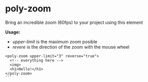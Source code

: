# poly-zoom
Bring an incredible zoom (60fps) to your project using this element


**Usage:** 

* *upper-limit* is the maximum zoom posible
* *revere* is the direction of the zoom with the mouse wheel

````
<poly-zoom upper-limit="3" reverse="true">
  <!-- everything here -->
  <img>
  <h1>Hello!</h1>
</poly-zoom>
```
